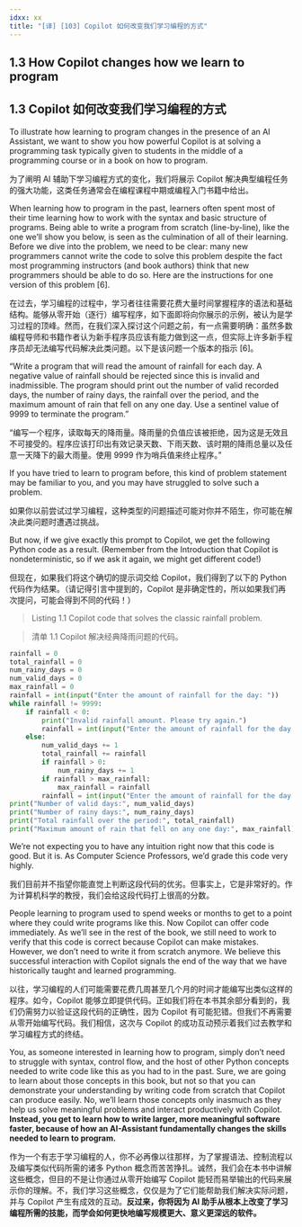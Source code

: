 ```yaml
---
idxx: xx
title: "[译] [103] Copilot 如何改变我们学习编程的方式"
---
```



## 1.3 How Copilot changes how we learn to program

## 1.3 Copilot 如何改变我们学习编程的方式

To illustrate how learning to program changes in the presence of an AI Assistant, we want to show you how powerful Copilot is at solving a programming task typically given to students in the middle of a programming course or in a book on how to program.

为了阐明 AI 辅助下学习编程方式的变化，我们将展示 Copilot 解决典型编程任务的强大功能，这类任务通常会在编程课程中期或编程入门书籍中给出。


When learning how to program in the past, learners often spent most of their time learning how to work with the syntax and basic structure of programs. Being able to write a program from scratch (line-by-line), like the one we’ll show you below, is seen as the culmination of all of their learning. Before we dive into the problem, we need to be clear: many new programmers cannot write the code to solve this problem despite the fact most programming instructors (and book authors) think that new programmers should be able to do so. Here are the instructions for one version of this problem \[6\].

在过去，学习编程的过程中，学习者往往需要花费大量时间掌握程序的语法和基础结构。能够从零开始（逐行）编写程序，如下面即将向你展示的示例，被认为是学习过程的顶峰。然而，在我们深入探讨这个问题之前，有一点需要明确：虽然多数编程导师和书籍作者认为新手程序员应该有能力做到这一点，但实际上许多新手程序员却无法编写代码解决此类问题。以下是该问题一个版本的指示 \[6\]。

“Write a program that will read the amount of rainfall for each day. A negative value of rainfall should be rejected since this is invalid and inadmissible. The program should print out the number of valid recorded days, the number of rainy days, the rainfall over the period, and the maximum amount of rain that fell on any one day. Use a sentinel value of 9999 to terminate the program.”

“编写一个程序，读取每天的降雨量。降雨量的负值应该被拒绝，因为这是无效且不可接受的。程序应该打印出有效记录天数、下雨天数、该时期的降雨总量以及任意一天降下的最大雨量。使用 9999 作为哨兵值来终止程序。”

If you have tried to learn to program before, this kind of problem statement may be familiar to you, and you may have struggled to solve such a problem.

如果你以前尝试过学习编程，这种类型的问题描述可能对你并不陌生，你可能在解决此类问题时遭遇过挑战。

But now, if we give exactly this prompt to Copilot, we get the following Python code as a result. (Remember from the Introduction that Copilot is nondeterministic, so if we ask it again, we might get different code!)

但现在，如果我们将这个确切的提示词交给 Copilot，我们得到了以下的 Python 代码作为结果。（请记得引言中提到的，Copilot 是非确定性的，所以如果我们再次提问，可能会得到不同的代码！）


> Listing 1.1 Copilot code that solves the classic rainfall problem.

> 清单 1.1 Copilot 解决经典降雨问题的代码。

```python
rainfall = 0
total_rainfall = 0
num_rainy_days = 0
num_valid_days = 0
max_rainfall = 0
rainfall = int(input("Enter the amount of rainfall for the day: "))
while rainfall != 9999:
    if rainfall < 0:
        print("Invalid rainfall amount. Please try again.")
        rainfall = int(input("Enter the amount of rainfall for the day: ")
    else:
        num_valid_days += 1
        total_rainfall += rainfall
        if rainfall > 0:
            num_rainy_days += 1
        if rainfall > max_rainfall:
            max_rainfall = rainfall
        rainfall = int(input("Enter the amount of rainfall for the day: ")
print("Number of valid days:", num_valid_days)
print("Number of rainy days:", num_rainy_days)
print("Total rainfall over the period:", total_rainfall)
print("Maximum amount of rain that fell on any one day:", max_rainfall)
```


We’re not expecting you to have any intuition right now that this code is good. But it is. As Computer Science Professors, we’d grade this code very highly.

我们目前并不指望你能直觉上判断这段代码的优劣。但事实上，它是非常好的。作为计算机科学的教授，我们会给这段代码打上很高的分数。


People learning to program used to spend weeks or months to get to a point where they could write programs like this. Now Copilot can offer code immediately. As we’ll see in the rest of the book, we still need to work to verify that this code is correct because Copilot can make mistakes. However, we don’t need to write it from scratch anymore. We believe this successful interaction with Copilot signals the end of the way that we have historically taught and learned programming.

以往，学习编程的人们可能需要花费几周甚至几个月的时间才能编写出类似这样的程序。如今，Copilot 能够立即提供代码。正如我们将在本书其余部分看到的，我们仍需努力以验证这段代码的正确性，因为 Copilot 有可能犯错。但我们不再需要从零开始编写代码。我们相信，这次与 Copilot 的成功互动预示着我们过去教学和学习编程方式的终结。

You, as someone interested in learning how to program, simply don’t need to struggle with syntax, control flow, and the host of other Python concepts needed to write code like this as you had to in the past. Sure, we are going to learn about those concepts in this book, but not so that you can demonstrate your understanding by writing code from scratch that Copilot can produce easily. No, we’ll learn those concepts only inasmuch as they help us solve meaningful problems and interact productively with Copilot. **Instead, you get to learn how to write larger, more meaningful software faster, because of how an AI-Assistant fundamentally changes the skills needed to learn to program.**

作为一个有志于学习编程的人，你不必再像以往那样，为了掌握语法、控制流程以及编写类似代码所需的诸多 Python 概念而苦苦挣扎。诚然，我们会在本书中讲解这些概念，但目的不是让你通过从零开始编写 Copilot 能轻而易举输出的代码来展示你的理解。不，我们学习这些概念，仅仅是为了它们能帮助我们解决实际问题，并与 Copilot 产生有成效的互动。**反过来，你将因为 AI 助手从根本上改变了学习编程所需的技能，而学会如何更快地编写规模更大、意义更深远的软件。**
